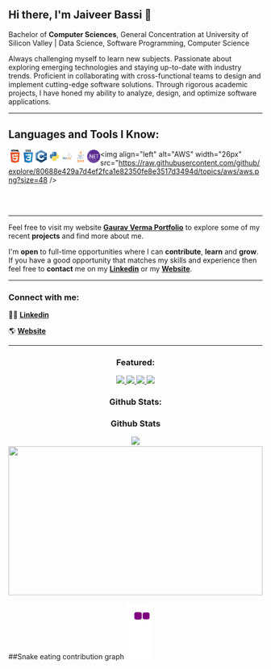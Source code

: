 ## Hi there, I'm Jaiveer Bassi 👋

Bachelor of **Computer Sciences**, General Concentration at University of Silicon Valley | Data Science, Software Programming, Computer Science

Always challenging myself to learn new subjects. Passionate about exploring emerging technologies and staying up-to-date with industry trends. Proficient in collaborating with cross-functional teams to design and implement cutting-edge software solutions. Through rigorous academic projects, I have honed my ability to analyze, design, and optimize software applications.

---

## **Languages and Tools I Know**:

<img align="left" alt="HTML5" width="26px" src="https://raw.githubusercontent.com/github/explore/80688e429a7d4ef2fca1e82350fe8e3517d3494d/topics/html/html.png?size=48" />

<img align="left" alt="CSS3" width="26px" src="https://raw.githubusercontent.com/github/explore/80688e429a7d4ef2fca1e82350fe8e3517d3494d/topics/css/css.png?size=48" /> 

<img align="left" alt="C++" width="26px" src="https://raw.githubusercontent.com/github/explore/80688e429a7d4ef2fca1e82350fe8e3517d3494d/topics/cpp/cpp.png?size=48" />

<img align="left" alt="Python" width="26px" src="https://raw.githubusercontent.com/github/explore/80688e429a7d4ef2fca1e82350fe8e3517d3494d/topics/python/python.png?size=48" /> 

<img align="left" alt="MySQL" width="26px" src="https://raw.githubusercontent.com/github/explore/80688e429a7d4ef2fca1e82350fe8e3517d3494d/topics/mysql/mysql.png?size=48" />

<img align="left" alt="Java" width="26px" src="https://raw.githubusercontent.com/github/explore/5b3600551e122a3277c2c5368af2ad5725ffa9a1/topics/java/java.png?size=48" />

<img align="left" alt=".NET Framework" width="26px" src="https://raw.githubusercontent.com/github/explore/80688e429a7d4ef2fca1e82350fe8e3517d3494d/topics/dotnet/dotnet.png?size=48" />

<img align="left" alt="AWS" width="26px" src="https://raw.githubusercontent.com/github/explore/80688e429a7d4ef2fca1e82350fe8e3517d3494d/topics/aws/aws.png?size=48 />

<br />
<br />

---

Feel free to visit my website **[Gaurav Verma Portfolio](https://imjbassi.github.io/portfolio.github.io/)** to explore some of my recent **projects** and find more about me.

I'm **open** to full-time opportunities where I can **contribute**, **learn** and **grow**. If you have a good opportunity that matches my skills and experience then feel free to **contact** me on my **[Linkedin](https://www.linkedin.com/in/jaiveer-bassi/)** or my **[Website](https://imjbassi.github.io/portfolio.github.io/)**.

---

### Connect with me:

👨‍💼 **[Linkedin](https://www.linkedin.com/in/jaiveer-bassi/)**

🌎 **[Website](https://imjbassi.github.io/portfolio.github.io/)**

<hr>
<h3 align="center">Featured:</h3>
<p align="center">
  <a href="https://github.com/abcdeCoder/Pathfinding.github.io">
    <img src="https://github-readme-stats.vercel.app/api/pin/?username=abcdeCoder&repo=Pathfinding.github.io&theme=tokyonight" />
  </a>
  <a href="https://github.com/abcdeCoder/sudokus-solver-visualizer.github.io">
    <img src="https://github-readme-stats.vercel.app/api/pin/?username=abcdeCoder&repo=sudokus-solver-visualizer.github.io&theme=tokyonight" />
  </a>
  <a href="https://github.com/abcdeCoder/Huffman-Encoding-File.github.io">
    <img src="https://github-readme-stats.vercel.app/api/pin/?username=abcdeCoder&repo=Huffman-Encoding-File.github.io&theme=tokyonight" />
  </a>
  <a href="https://github.com/abcdeCoder/Sharp-Study.github.io">
    <img src="https://github-readme-stats.vercel.app/api/pin/?username=abcdeCoder&repo=Sharp-Study.github.io&theme=tokyonight" />
  </a>
</p>

<h3 align="center">Github Stats:</h3>
<h3 align="center">Github Stats</h3>
<p align="center">
<a>
  <img height="150em" src="https://github-readme-stats.vercel.app/api/top-langs?username=abcdeCoder&show_icons=true&locale=en&layout=compact&theme=tokyonight"/>
  <a>
  <img height="295em" width="100%" src="https://activity-graph.herokuapp.com/graph?username=abcdeCoder&theme=nord" />
</a>
</p>
  
##Snake eating contribution graph
![snake gif](https://github.com/abcdeCoder/abcdeCoder/blob/output/github-contribution-grid-snake.gif)
